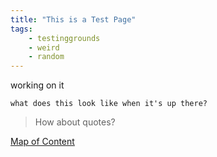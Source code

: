 ```yaml
---
title: "This is a Test Page"
tags: 
	- testinggrounds
	- weird
	- random
---
```

working on it

```Testing
what does this look like when it's up there?
```

>How about quotes?



[Map of Content](moc/Map%20of%20Content.md)